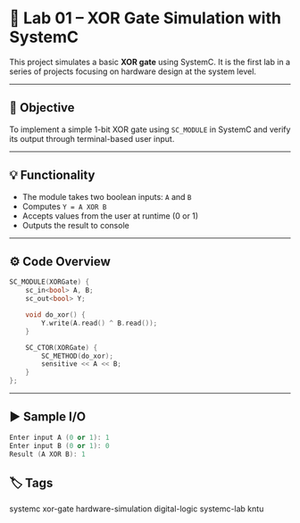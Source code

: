# 🔀 Lab 01 – XOR Gate Simulation with SystemC

This project simulates a basic **XOR gate** using SystemC. It is the first lab in a series of projects focusing on hardware design at the system level.

---

## 🎯 Objective

To implement a simple 1-bit XOR gate using `SC_MODULE` in SystemC and verify its output through terminal-based user input.

---

## 💡 Functionality

- The module takes two boolean inputs: `A` and `B`
- Computes `Y = A XOR B`
- Accepts values from the user at runtime (0 or 1)
- Outputs the result to console


---

## ⚙️ Code Overview

```cpp
SC_MODULE(XORGate) {
    sc_in<bool> A, B;
    sc_out<bool> Y;

    void do_xor() {
        Y.write(A.read() ^ B.read());
    }

    SC_CTOR(XORGate) {
        SC_METHOD(do_xor);
        sensitive << A << B;
    }
};
```
---

## ▶️ Sample I/O

```cpp
Enter input A (0 or 1): 1
Enter input B (0 or 1): 0
Result (A XOR B): 1

```
## 🏷️ Tags

systemc xor-gate hardware-simulation digital-logic systemc-lab kntu

